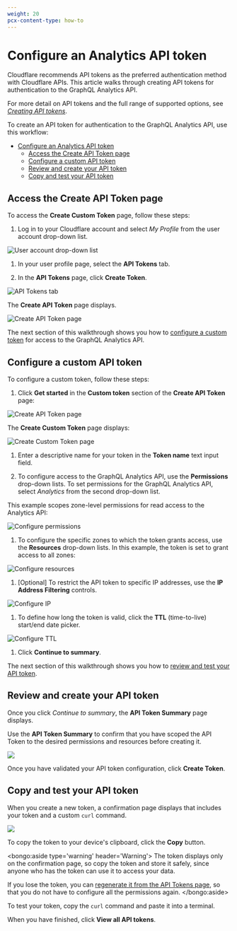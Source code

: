 ```yaml
---
weight: 20
pcx-content-type: how-to
---
```


# Configure an Analytics API token

Cloudflare recommends API tokens as the preferred authentication method with Cloudflare APIs. This article walks through creating API tokens for authentication to the GraphQL Analytics API.

For more detail on API tokens and the full range of supported options, see [_Creating API tokens_](https://developers.cloudflare.com/api/tokens/create).

To create an API token for authentication to the GraphQL Analytics API, use this workflow:

- [Configure an Analytics API token](#configure-an-analytics-api-token)
  - [Access the Create API Token page](#access-the-create-api-token-page)
  - [Configure a custom API token](#configure-a-custom-api-token)
  - [Review and create your API token](#review-and-create-your-api-token)
  - [Copy and test your API token](#copy-and-test-your-api-token)

## Access the Create API Token page

To access the **Create Custom Token** page, follow these steps:

1. Log in to your Cloudflare account and select _My Profile_ from the user account drop-down list.

![User account drop-down list](../../../static/images/account-profile.png)

1. In your user profile page, select the **API Tokens** tab.

1. In the **API Tokens** page, click **Create Token**.

![API Tokens tab](../../../static/images/user-profile-api-tokens-tab.png)

The **Create API Token** page displays.

![Create API Token page](../../../static/images/create-api-token-page-display.png)

The next section of this walkthrough shows you how to [configure a custom token](#configure-a-custom-token) for access to the GraphQL Analytics API.

## Configure a custom API token

To configure a custom token, follow these steps:

1. Click **Get started** in the **Custom token** section of the **Create API Token** page:

![Create API Token page](../../../static/images/create-api-token-get-started.png)

The **Create Custom Token** page displays:

![Create Custom Token page](../../../static/images/create-custom-api-token.png)

1. Enter a descriptive name for your token in the **Token name** text input field.

1. To configure access to the GraphQL Analytics API, use the **Permissions** drop-down lists. To set permissions for the GraphQL Analytics API, select _Analytics_ from the second drop-down list.

This example scopes zone-level permissions for read access to the Analytics API:

![Configure permissions](../../../static/images/create-custom-token-permissions.png)

1. To configure the specific zones to which the token grants access, use the **Resources** drop-down lists. In this example, the token is set to grant access to all zones:

![Configure resources](../../../static/images/create-custom-token-zone-resources.png)

1. [Optional] To restrict the API token to specific IP addresses, use the **IP Address Filtering** controls.

![Configure IP](../../../static/images/create-custom-token-ip-address-filtering.png)

1. To define how long the token is valid, click the **TTL** (time-to-live) start/end date picker.

![Configure TTL](../../../static/images/create-custom-token-ttl.png)

1. Click **Continue to summary**.

The next section of this walkthrough shows you how to [review and test your API token](#review-and-test-your-api-token).

## Review and create your API token

Once you click _Continue to summary_, the **API Token Summary** page displays.

Use the **API Token Summary** to confirm that you have scoped the API Token to the desired permissions and resources before creating it.

![ ](../../../static/images/api-token-summary.png)

Once you have validated your API token configuration, click **Create Token**.

## Copy and test your API token

When you create a new token, a confirmation page displays that includes your token and a custom `curl` command.

![ ](../../../static/images/api-token-confirmation-page.png)

To copy the token to your device's clipboard, click the **Copy** button.

<bongo:aside type='warning' header='Warning'>
The token displays only on the confirmation page, so copy the token and store it safely, since anyone who has the token can use it to access your data.

If you lose the token, you can [regenerate it from the API Tokens page](https://support.cloudflare.com/hc/en-us/articles/200167836-Managing-API-Tokens-and-Keys#12345681), so that you do not have to configure all the permissions again.
</bongo:aside>

To test your token, copy the `curl` command and paste it into a terminal.

When you have finished, click **View all API tokens**.
